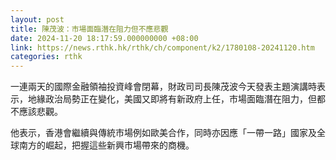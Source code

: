 ```yaml
---
layout: post
title: 陳茂波：市場面臨潛在阻力但不應悲觀
date: 2024-11-20 18:17:59.000000000 +08:00
link: https://news.rthk.hk/rthk/ch/component/k2/1780108-20241120.htm
categories: rthk
---
```


一連兩天的國際金融領袖投資峰會閉幕，財政司司長陳茂波今天發表主題演講時表示，地緣政治局勢正在變化，美國又即將有新政府上任，市場面臨潛在阻力，但都不應該悲觀。

他表示，香港會繼續與傳統市場例如歐美合作，同時亦因應「一帶一路」國家及全球南方的崛起，把握這些新興市場帶來的商機。
